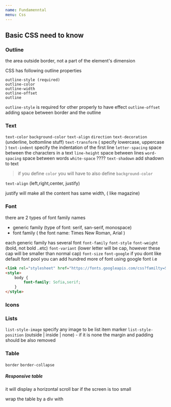 ```yaml
---
name: Fundamenntal
menu: Css
---
```


## Basic CSS need to know

###  Outline

the area outside border, not a part of the element's dimension

CSS has following outline properties

```
outline-style (required)
outline-color
outline-width
outline-offset
outline
```

`outline-style` is required for other properly to have effect
`outline-offset` adding space between border and the outline

### Text


`text-color`
`background-color`
`text-align`
`direction`
`text-decoration` (underline, bottomline stuff)
`text-transform` ( specify lowercase, uppercase ) 
`text-indent` specify the indentation of the first line
`letter-spacing` space between the characters in a text 
`line-height` space between lines
`word-spacing` space between words
`white-space` ????
`text-shadown` add shadown to text

> if you define `color` you will have to also define `background-color`

`text-align` (left,right,center, justify)

justify will make all the content has same width, ( like magazine)

### Font 

there are 2 types of font family names
- generic family  (type of font: serif, san-serif, monospace)
- font family ( the font name: Times New Roman, Arial )

each generic family has several font
`font-family`
`font-style`
`font-weight` (bold, not bold ..etc)
`font-variant` (lower letter will be cap, however these cap will be smaller than normal cap)
`font-size`
`font-google` if you dont like default font pool you can add hundred more of font using google font
i.e 
```html
<link rel="stylesheet" href="https://fonts.googleapis.com/css?familty=Sofia" />
<style>
    body {
        font-family: Sofia,serif;   
    }
</style>
```
 
### Icons

### Lists

`list-style-image`  specify any image to be list item marker 
`list-style-position` (outside | inside | none) - if it is none the margin and padding should be also removed 

### Table

`border`
`border-collapse`


##### Responsive table 
it will display a horizontal scroll bar if the screen is too small

wrap the table by a div with 

